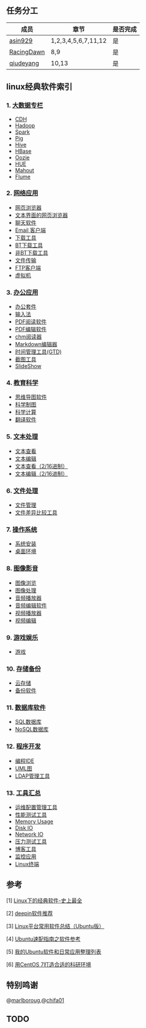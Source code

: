 
## 任务分工
|成员|章节|是否完成|
|---|---|---|
|[asin929](https://github.com/asin929)|1,2,3,4,5,6,7,11,12|是|
|[RacingDawn](https://github.com/RacingDawn)|8,9|是|
|[qiudeyang](https://github.com/qiudeyang)|10,13|是|



## linux经典软件索引

### 1. [大数据专栏](Big-Data/Big-Data.md)
+ [CDH](Big-Data/Big-Data.md)
+ [Hadoop](Big-Data/Big-Data.md)
+ [Spark](Big-Data/Big-Data.md)
+ [Pig](Big-Data/Big-Data.md)
+ [Hive](Big-Data/Big-Data.md)
+ [HBase](Big-Data/Big-Data.md)
+ [Oozie](Big-Data/Big-Data.md)
+ [HUE](Big-Data/Big-Data.md)
+ [Mahout](Big-Data/Big-Data.md)
+ [Flume](Big-Data/Big-Data.md)

### 2. [网络应用](Network-Application/Network-Application.md)
+ [网页浏览器](Network-Application/Network-Application.md#%E7%BD%91%E9%A1%B5%E6%B5%8F%E8%A7%88%E5%99%A8)
+ [文本界面的网页浏览器](Network-Application/Network-Application.md#%E6%96%87%E6%9C%AC%E7%95%8C%E9%9D%A2%E7%9A%84%E7%BD%91%E9%A1%B5%E6%B5%8F%E8%A7%88%E5%99%A8)
+ [聊天软件](Network-Application/Network-Application.md#%E8%81%8A%E5%A4%A9%E8%BD%AF%E4%BB%B6)
+ [Email 客户端](Network-Application/Network-Application.md#Email%20%E5%AE%A2%E6%88%B7%E7%AB%AF)
+ [下载工具](Network-Application/Network-Application.md#%E4%B8%8B%E8%BD%BD%E5%B7%A5%E5%85%B7)
+ [BT下载工具](Network-Application/Network-Application.md#BT%E4%B8%8B%E8%BD%BD%E5%B7%A5%E5%85%B7)
+ [非BT下载工具](Network-Application/Network-Application.md#%E9%9D%9EBT%E4%B8%8B%E8%BD%BD%E5%B7%A5%E5%85%B7)
+ [文件传输](Network-Application/Network-Application.md#%E6%96%87%E4%BB%B6%E4%BC%A0%E8%BE%93)
+ [FTP客户端](Network-Application/Network-Application.md#FTP%E5%AE%A2%E6%88%B7%E7%AB%AF)
+ [虚拟机](Network-Application/Network-Application.md#%E8%99%9A%E6%8B%9F%E6%9C%BA)

### 3. [办公应用](Office-Application/Office-Application.md)
+ [办公套件](Office-Application/Office-Application.md#%E5%8A%9E%E5%85%AC%E5%A5%97%E4%BB%B6)
+ [输入法](Office-Application/Office-Application.md#%E8%BE%93%E5%85%A5%E6%B3%95)
+ [PDF阅读软件](Office-Application/Office-Application.md#PDF%E9%98%85%E8%AF%BB%E8%BD%AF%E4%BB%B6)
+ [PDF编辑软件](Office-Application/Office-Application.md#PDF%E7%BC%96%E8%BE%91%E8%BD%AF%E4%BB%B6)
+ [chm阅读器](Office-Application/Office-Application.md#chm%E9%98%85%E8%AF%BB%E5%99%A8)
+ [Markdown编辑器](Office-Application/Office-Application.md#Markdown%E7%BC%96%E8%BE%91%E5%99%A8)
+ [时间管理工具(GTD)](Office-Application/Office-Application.md#%E6%97%B6%E9%97%B4%E7%AE%A1%E7%90%86%E5%B7%A5%E5%85%B7%28GTD%29)
+ [截图工具](Office-Application/Office-Application.md#%E6%88%AA%E5%9B%BE%E5%B7%A5%E5%85%B7)
+ [SlideShow](Office-Application/Office-Application.md#SlideShow)


### 4. [教育科学](Science-Education/Science-Education.md)
+ [思维导图软件](Science-Education/Science-Education.md#%E6%80%9D%E7%BB%B4%E5%AF%BC%E5%9B%BE%E8%BD%AF%E4%BB%B6)
+ [科学制图](Science-Education/Science-Education.md#%E7%A7%91%E5%AD%A6%E5%88%B6%E5%9B%BE)
+ [科学计算](Science-Education/Science-Education.md#%E7%A7%91%E5%AD%A6%E8%AE%A1%E7%AE%97)
+ [翻译软件](Science-Education/Science-Education.md#%E7%BF%BB%E8%AF%91%E8%BD%AF%E4%BB%B6)

### 5. [文本处理](Text-Processing/Text-Processing.md)
+ [文本查看](Text-Processing/Text-Processing.md#%E6%96%87%E6%9C%AC%E6%9F%A5%E7%9C%8B)
+ [文本编辑](Text-Processing/Text-Processing.md#%E6%96%87%E6%9C%AC%E7%BC%96%E8%BE%91)
+ [文本查看（2/16进制）](Text-Processing/Text-Processing.md#%E6%96%87%E6%9C%AC%E6%9F%A5%E7%9C%8B%EF%BC%882/16%E8%BF%9B%E5%88%B6%EF%BC%89)
+ [文本编辑（2/16进制）](Text-Processing/Text-Processing.md#%E6%96%87%E6%9C%AC%E7%BC%96%E8%BE%91%EF%BC%882/16%E8%BF%9B%E5%88%B6%EF%BC%89)


### 6. [文件处理](File-Processing/File-Processing.md)
+ [文件管理](File-Processing/File-Processing.md#%E6%96%87%E4%BB%B6%E7%AE%A1%E7%90%86)
+ [文件差异比较工具](File-Processing/File-Processing.md#%E6%96%87%E4%BB%B6%E5%B7%AE%E5%BC%82%E6%AF%94%E8%BE%83%E5%B7%A5%E5%85%B7)


### 7. [操作系统](Operating-System/Operating-System.md)
+ [系统安装](Operating-System/Operating-System.md#%E7%B3%BB%E7%BB%9F%E5%AE%89%E8%A3%85)
+ [桌面环境](Operating-System/Operating-System.md#%E6%A1%8C%E9%9D%A2%E7%BE%8E%E5%8C%96)

### 8. [图像影音](Video-Image/Video_Image.md)
+ [图像浏览](Video-Image/Video_Image.md#%E5%9B%BE%E5%83%8F%E6%B5%8F%E8%A7%88)
+ [图像处理](Video-Image/Video_Image.md#%E5%9B%BE%E5%83%8F%E5%A4%84%E7%90%86)
+ [音频播放器](Video-Image/Video_Image.md#%E9%9F%B3%E9%A2%91%E6%92%AD%E6%94%BE)
+ [音频编辑软件](Video-Image/Video_Image.md#%E9%9F%B3%E9%A2%91%E7%BC%96%E8%BE%91)
+ [视频播放器](Video-Image/Video_Image.md#%E8%A7%86%E9%A2%91%E6%92%AD%E6%94%BE)
+ [视频编辑](Video-Image/Video_Image.md#%E8%A7%86%E9%A2%91%E7%BC%96%E8%BE%91)

### 9. [游戏娱乐](Game/Game.md)
+ [游戏](Game/Game.md#%E6%B8%B8%E6%88%8F)


### 10. [存储备份](Storage-Backup/Storage-Backup.md)
+ [云存储](Storage-Backup/Storage-Backup.md#%E4%BA%91%E5%AD%98%E5%82%A8)
+ [备份软件](Storage-Backup/Storage-Backup.md#%E5%A4%87%E4%BB%BD%E8%BD%AF%E4%BB%B6)

### 11. [数据库软件](Database/Database.md)
+ [SQL数据库](Database/Database.md#SQL%E6%95%B0%E6%8D%AE%E5%BA%93)
+ [NoSQL数据库](Database/Database.md#NoSQL%E6%95%B0%E6%8D%AE%E5%BA%93)


### 12. [程序开发](Program-Software/Program-Software.md)
+ [编程IDE](Program-Software/Program-Software.md#%E7%BC%96%E7%A8%8BIDE)
+ [UML图](Program-Software/Program-Software.md#%E7%BC%96%E7%A8%8BIDE)
+ [LDAP管理工具](Program-Software/Program-Software.md#LDAP%E7%AE%A1%E7%90%86%E5%B7%A5%E5%85%B7)

### 13. [工具汇总](Tools/Tools.md)
+ [运维配置管理工具](Tools/Tools.md#%E8%BF%90%E7%BB%B4%E9%85%8D%E7%BD%AE%E7%AE%A1%E7%90%86%E5%B7%A5%E5%85%B7)
+ [性能测试工具](Tools/Tools.md#%E6%80%A7%E8%83%BD%E6%B5%8B%E8%AF%95%E5%B7%A5%E5%85%B7)
+ [Memory Usage](Tools/Tools.md#Memory%20Usage)
+ [Disk IO](Tools/Tools.md#Disk%20IO)
+ [Network IO](Tools/Tools.md#Network%20IO)
+ [压力测试工具](Tools/Tools.md#%E5%8E%8B%E5%8A%9B%E6%B5%8B%E8%AF%95%E5%B7%A5%E5%85%B7)
+ [博客工具](Tools/Tools.md#%E5%8D%9A%E5%AE%A2%E5%B7%A5%E5%85%B7)
+ [监控应用](Tools/Tools.md#%E7%9B%91%E6%8E%A7%E5%BA%94%E7%94%A8)
+ [Linux终端](Tools/Tools.md#Linux%E7%BB%88%E7%AB%AF)

## 参考
[1] [Linux下的经典软件-史上最全](http://kongll.github.io/2015/06/23/Linux%E4%B8%8B%E7%9A%84%E7%BB%8F%E5%85%B8%E8%BD%AF%E4%BB%B6-%E5%8F%B2%E4%B8%8A%E6%9C%80%E5%85%A8/)

[2] [deepin软件推荐](http://wiki.deepin.org/index.php?title=%E8%BD%AF%E4%BB%B6%E6%8E%A8%E8%8D%90)

[3] [Linux平台常用软件总结（Ubuntu版）](http://egrcc.github.io/2014/05/31/linux-software/#)

[4] [Ubuntu速配指南之软件参考](http://wiki.ubuntu.org.cn/Qref/Apps)

[5] [我的Ubuntu软件和日常应用整理列表 ](http://yife.im/software-list-under-ubuntu/)

[6] [用CentOS 7打造合适的科研环境 ](http://seisman.info/linux-environment-for-seismology-research.html)

## 特别鸣谢

@[marlboroug](https://github.com/marlboroug),@[chifa01](https://github.com/chifa01)

## TODO


